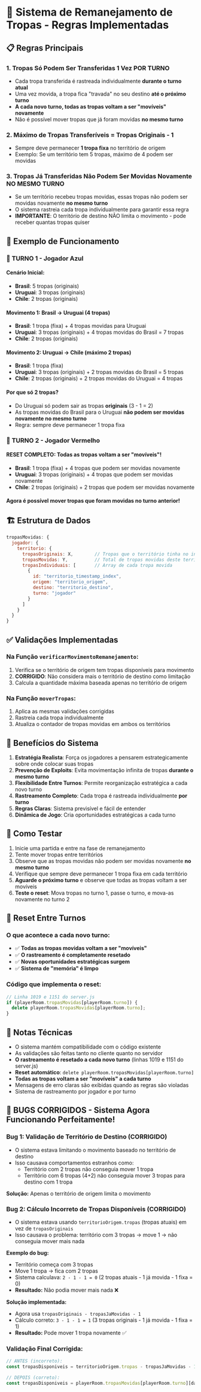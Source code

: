 # 🚚 Sistema de Remanejamento de Tropas - Regras Implementadas

## 📋 Regras Principais

### 1. **Tropas Só Podem Ser Transferidas 1 Vez POR TURNO**
- Cada tropa transferida é rastreada individualmente **durante o turno atual**
- Uma vez movida, a tropa fica "travada" no seu destino **até o próximo turno**
- **A cada novo turno, todas as tropas voltam a ser "movíveis" novamente**
- Não é possível mover tropas que já foram movidas **no mesmo turno**

### 2. **Máximo de Tropas Transferíveis = Tropas Originais - 1**
- Sempre deve permanecer **1 tropa fixa** no território de origem
- Exemplo: Se um território tem 5 tropas, máximo de 4 podem ser movidas

### 3. **Tropas Já Transferidas Não Podem Ser Movidas Novamente NO MESMO TURNO**
- Se um território recebeu tropas movidas, essas tropas não podem ser movidas novamente **no mesmo turno**
- O sistema rastreia cada tropa individualmente para garantir essa regra
- **IMPORTANTE**: O território de destino NÃO limita o movimento - pode receber quantas tropas quiser

## 🔄 Exemplo de Funcionamento

### 🎯 **TURNO 1 - Jogador Azul**

#### Cenário Inicial:
- **Brasil**: 5 tropas (originais)
- **Uruguai**: 3 tropas (originais)
- **Chile**: 2 tropas (originais)

#### Movimento 1: Brasil → Uruguai (4 tropas)
- **Brasil**: 1 tropa (fixa) + 4 tropas movidas para Uruguai
- **Uruguai**: 3 tropas (originais) + 4 tropas movidas do Brasil = 7 tropas
- **Chile**: 2 tropas (originais)

#### Movimento 2: Uruguai → Chile (máximo 2 tropas)
- **Brasil**: 1 tropa (fixa)
- **Uruguai**: 3 tropas (originais) + 2 tropas movidas do Brasil = 5 tropas
- **Chile**: 2 tropas (originais) + 2 tropas movidas do Uruguai = 4 tropas

#### Por que só 2 tropas?
- Do Uruguai só podem sair as tropas **originais** (3 - 1 = 2)
- As tropas movidas do Brasil para o Uruguai **não podem ser movidas novamente no mesmo turno**
- Regra: sempre deve permanecer 1 tropa fixa

### 🔄 **TURNO 2 - Jogador Vermelho**

#### **RESET COMPLETO**: Todas as tropas voltam a ser "movíveis"!
- **Brasil**: 1 tropa (fixa) + 4 tropas que podem ser movidas novamente
- **Uruguai**: 3 tropas (originais) + 4 tropas que podem ser movidas novamente
- **Chile**: 2 tropas (originais) + 2 tropas que podem ser movidas novamente

#### Agora é possível mover tropas que foram movidas no turno anterior!

## 🏗️ Estrutura de Dados

```javascript
tropasMovidas: {
  jogador: {
    territorio: {
      tropasOriginais: X,        // Tropas que o território tinha no início
      tropasMovidas: Y,          // Total de tropas movidas deste território
      tropasIndividuais: [       // Array de cada tropa movida
        {
          id: "territorio_timestamp_index",
          origem: "territorio_origem",
          destino: "territorio_destino",
          turno: "jogador"
        }
      ]
    }
  }
}
```

## ✅ Validações Implementadas

### Na Função `verificarMovimentoRemanejamento`:
1. Verifica se o território de origem tem tropas disponíveis para movimento
2. **CORRIGIDO**: Não considera mais o território de destino como limitação
3. Calcula a quantidade máxima baseada apenas no território de origem

### Na Função `moverTropas`:
1. Aplica as mesmas validações corrigidas
2. Rastreia cada tropa individualmente
3. Atualiza o contador de tropas movidas em ambos os territórios

## 🎯 Benefícios do Sistema

1. **Estratégia Realista**: Força os jogadores a pensarem estrategicamente sobre onde colocar suas tropas
2. **Prevenção de Exploits**: Evita movimentação infinita de tropas **durante o mesmo turno**
3. **Flexibilidade Entre Turnos**: Permite reorganização estratégica a cada novo turno
4. **Rastreamento Completo**: Cada tropa é rastreada individualmente **por turno**
5. **Regras Claras**: Sistema previsível e fácil de entender
6. **Dinâmica de Jogo**: Cria oportunidades estratégicas a cada turno

## 🔧 Como Testar

1. Inicie uma partida e entre na fase de remanejamento
2. Tente mover tropas entre territórios
3. Observe que as tropas movidas não podem ser movidas novamente **no mesmo turno**
4. Verifique que sempre deve permanecer 1 tropa fixa em cada território
5. **Aguarde o próximo turno** e observe que todas as tropas voltam a ser movíveis
6. **Teste o reset**: Mova tropas no turno 1, passe o turno, e mova-as novamente no turno 2

## 🔄 Reset Entre Turnos

### **O que acontece a cada novo turno:**
- ✅ **Todas as tropas movidas voltam a ser "movíveis"**
- ✅ **O rastreamento é completamente resetado**
- ✅ **Novas oportunidades estratégicas surgem**
- ✅ **Sistema de "memória" é limpo**

### **Código que implementa o reset:**
```javascript
// Linha 1019 e 1151 do server.js
if (playerRoom.tropasMovidas[playerRoom.turno]) {
  delete playerRoom.tropasMovidas[playerRoom.turno];
}
```

## 📝 Notas Técnicas

- O sistema mantém compatibilidade com o código existente
- As validações são feitas tanto no cliente quanto no servidor
- **O rastreamento é resetado a cada novo turno** (linhas 1019 e 1151 do server.js)
- **Reset automático**: `delete playerRoom.tropasMovidas[playerRoom.turno]`
- **Todas as tropas voltam a ser "movíveis" a cada turno**
- Mensagens de erro claras são exibidas quando as regras são violadas
- Sistema de rastreamento por jogador e por turno

## 🐛 **BUGS CORRIGIDOS - Sistema Agora Funcionando Perfeitamente!**

### **Bug 1: Validação de Território de Destino (CORRIGIDO)**
- O sistema estava limitando o movimento baseado no território de destino
- Isso causava comportamentos estranhos como:
  - Território com 2 tropas não conseguia mover 1 tropa
  - Território com 6 tropas (4+2) não conseguia mover 3 tropas para destino com 1 tropa

**Solução:** Apenas o território de origem limita o movimento

### **Bug 2: Cálculo Incorreto de Tropas Disponíveis (CORRIGIDO)**
- O sistema estava usando `territorioOrigem.tropas` (tropas atuais) em vez de `tropasOriginais`
- Isso causava o problema: território com 3 tropas → move 1 → não conseguia mover mais nada

**Exemplo do bug:**
- Território começa com 3 tropas
- Move 1 tropa → fica com 2 tropas
- Sistema calculava: `2 - 1 - 1 = 0` (2 tropas atuais - 1 já movida - 1 fixa = 0)
- **Resultado:** Não podia mover mais nada ❌

**Solução implementada:**
- Agora usa `tropasOriginais - tropasJaMovidas - 1`
- Cálculo correto: `3 - 1 - 1 = 1` (3 tropas originais - 1 já movida - 1 fixa = 1)
- **Resultado:** Pode mover 1 tropa novamente ✅

### **Validação Final Corrigida:**
```javascript
// ANTES (incorreto):
const tropasDisponiveis = territorioOrigem.tropas - tropasJaMovidas - 1;

// DEPOIS (correto):
const tropasDisponiveis = playerRoom.tropasMovidas[playerRoom.turno][dados.origem].tropasOriginais - tropasJaMovidas - 1;
```
